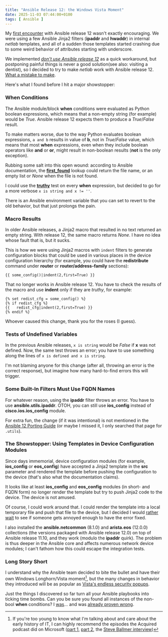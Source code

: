 ```yaml
---
title: "Ansible Release 12: the Windows Vista Moment"
date: 2025-11-03 07:44:00+0100
tags: [ Ansible ]
---
```

My [first encounter](https://github.com/ipspace/netlab/issues/2683) with Ansible release 12 wasn't exactly encouraging. We were using a few Ansible Jinja2 filters (**ipaddr** and **hwaddr**) in internal _netlab_ templates, and all of a sudden those templates started crashing due to some weird behavior of attributes starting with underscore.

We implemented *[don't use Ansible release 12](https://github.com/ipspace/netlab/pull/2684)* as a quick workaround, but postponing painful things is never a good solution(see also: visiting a dentist), so I decided to try to make _netlab_ work with Ansible release 12. [What a mistake to make](https://www.youtube.com/watch?v=n-PEUuzMlWg).
<!--more-->
Here's what I found before I hit a major showstopper:

### When Conditions

The Ansible module/block **when** conditions were evaluated as Python boolean expressions, which means that a non-empty string (for example) would be *True*. Ansible release 12 expects them to produce a *True*/*False* result.

To make matters worse, due to the way Python evaluates boolean expressions, `a and b` results in value of **b**, not in *True*/*False* value, which means that most **when** expressions, even when they include boolean operators like **and** or **or**, might result in non-boolean results (**not** is the only exception).

Rubbing some salt into this open wound: according to Ansible documentation, the **[first_found](https://docs.ansible.com/ansible/latest/collections/ansible/builtin/first_found_lookup.html)** lookup could return the file name, or an empty list or *None* when the file is not found.

I could use the **[truthy](https://docs.ansible.com/ansible/latest/collections/ansible/builtin/truthy_test.html)** test on every **when** expression, but decided to go for a more verbose `x is string and x != ''`.

There is an Ansible environment variable that you can set to revert to the old behavior, but that just prolongs the pain.

### Macro Results

In older Ansible releases, a Jinja2 macro that resulted in no text returned an empty string. With release 12, the same macro returns *None*. I have no idea whose fault that is, but it sucks.

This is how we were using Jinja2 macros with `indent` filters to generate configuration blocks that could be used in various places in the device configuration hierarchy (for example, you could have the **redistribute** command under **router** or **router/address-family** sections):

```
{{ some_config()|indent(2,first=True) }}
```

That no longer works in Ansible release 12. You have to check the results of the macro and use **indent** only if they are *truthy*, for example:

```
{% set redist_cfg = some_config() %}
{% if redist_cfg %}
{{   redist_cfg|indent(2,first=True) }}
{% endif %}
```

Whoever caused this change, thank you for the roses (I guess).

### Tests of Undefined Variables

In the previous Ansible releases, `x is string` would be *False* if **x** was not defined. Now, the same test throws an error; you have to use something along the lines of `x is defined and x is string`.

I'm not blaming anyone for this change (after all, throwing an error is the correct response), but imagine how many hard-to-find errors this will trigger.

### Some Built-In Filters Must Use FQDN Names

For whatever reason, using the **ipaddr** filter throws an error. You have to use **ansible.utils.ipaddr**. OTOH, you can still use **ios_config** instead of **cisco.ios.ios_config** module.

For extra fun, the change (if it was intentional) is not mentioned in the [Ansible 12 Porting Guide](https://docs.ansible.com/ansible/devel/porting_guides/porting_guide_12.html#porting-guide-for-v12-1-0) (or maybe I missed it, I only searched that page for `.utils`).

### The Showstopper: Using Templates in Device Configuration Modules

Since days immemorial, device configuration modules (for example, **ios_config** or **eos_config**) have accepted a Jinja2 template in the **src** parameter and rendered the template before pushing the configuration to the device (that's also what the documentation claims).

It looks like at least **ios_config** and **eos_config** modules (in short- and FQDN form) no longer render the template but try to push Jinja2 code to the device. The device is not amused.

Of course, I could work around that. I could render the template into a local temporary file and push that file to the device, but I decided I would [rather wait](https://github.com/ipspace/netlab/issues/2768) to see if someone gets annoyed enough to have the error fixed.

I also installed the **ansible.netcommon** (8.1.0) and **arista.eos** (12.0.0) collections (the versions packaged with Ansible release 12.0) on top of Ansible release 11.10, and they work (modulo the **ipaddr** quirk). The problem is thus deeper in the Ansible core and affects numerous network device modules; I can't fathom how this could escape the integration tests.

### Long Story Short

I understand why the Ansible team decided to bite the bullet and have their own Windows Longhorn/Vista moment[^WLV], but the many changes in behavior they introduced will be as popular as [Vista's endless security popups](https://blog.codinghorror.com/windows-vista-security-through-endless-warning-dialogs/).

[^WLV]: If you're too young to know what I'm talking about and care about the early history of IT, I can highly recommend the episodes the Acquired podcast did on Microsoft ([part 1](https://www.acquired.fm/episodes/microsoft), [part 2](https://www.acquired.fm/episodes/microsoft-volume-ii), the [Steve Ballmer interview](https://www.acquired.fm/episodes/the-steve-ballmer-interview))

Just the things I discovered so far turn all your Ansible playbooks into ticking time bombs. Can you be sure you found all instances of the non-bool **when** conditions? I [was](https://github.com/ipspace/netlab/pull/2764)... and was [already proven wrong](https://github.com/ipspace/netlab/commit/9de223afbe15ed04dd570901f1be0ab26eaf20cd).
